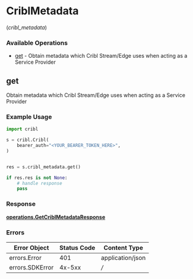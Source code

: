 # CriblMetadata
(*cribl_metadata*)

### Available Operations

* [get](#get) - Obtain metadata which Cribl Stream/Edge uses when acting as a Service Provider

## get

Obtain metadata which Cribl Stream/Edge uses when acting as a Service Provider

### Example Usage

```python
import cribl

s = cribl.Cribl(
    bearer_auth="<YOUR_BEARER_TOKEN_HERE>",
)


res = s.cribl_metadata.get()

if res.res is not None:
    # handle response
    pass
```


### Response

**[operations.GetCriblMetadataResponse](../../models/operations/getcriblmetadataresponse.md)**
### Errors

| Error Object     | Status Code      | Content Type     |
| ---------------- | ---------------- | ---------------- |
| errors.Error     | 401              | application/json |
| errors.SDKError  | 4x-5xx           | */*              |
